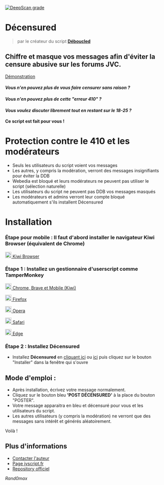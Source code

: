 [![DeepScan grade](https://deepscan.io/api/teams/16229/projects/21256/branches/606353/badge/grade.svg)](https://deepscan.io/dashboard#view=project&tid=16229&pid=21256&bid=606353)

# **Décensured**

> par le créateur du script [**Déboucled**](https://github.com/Rand0max/deboucled#readme)

## Chiffre et masque vos messages afin d'éviter la censure abusive sur les forums JVC.

[Démonstration](https://i.imgur.com/PAuas65.gif)

#### _Vous n'en pouvez plus de vous faire censurer sans raison ?_

#### _Vous n'en pouvez plus de cette "erreur 410" ?_

#### _Vous voulez discuter librement tout en restant sur le 18-25 ?_

**Ce script est fait pour vous !**

# Protection contre le 410 et les modérateurs

- Seuls les utilisateurs du script voient vos messages
- Les autres, y compris la modération, verront des messages insignifiants pour éviter la DDB
- Webedia est bloqué et leurs modérateurs ne peuvent pas utiliser le script (sélection naturelle)
- Les utilisateurs du script ne peuvent pas DDB vos messages masqués
- Les modérateurs et admins verront leur compte bloqué automatiquement s'ils installent Décensured

# Installation

### Étape pour mobile : Il faut d'abord installer le navigateur **Kiwi Browser** (équivalent de Chrome)

<a href="https://play.google.com/store/apps/details?id=com.kiwibrowser.browser" target="_blank"><img src="https://kiwibrowser.com/wp-content/uploads/2019/09/cropped-Favicon-512x512-32x32.png" alt="Chrome" width="20"/> Kiwi Browser</a>

### Étape 1 : Installez un gestionnaire d'userscript comme **TamperMonkey**

<a href="https://chrome.google.com/webstore/detail/tampermonkey/dhdgffkkebhmkfjojejmpbldmpobfkfo?hl=fr" target="_blank"><img src="https://upload.wikimedia.org/wikipedia/commons/e/e1/Google_Chrome_icon_%28February_2022%29.svg" alt="Chrome" width="20"/> Chrome, Brave et Mobile (Kiwi)</a>

<a href="https://addons.mozilla.org/fr/firefox/addon/tampermonkey/" target="_blank"><img src="https://upload.wikimedia.org/wikipedia/commons/a/a0/Firefox_logo%2C_2019.svg" alt="Firefox" width="20"/> Firefox</a>

<a href="https://addons.opera.com/fr/extensions/details/tampermonkey-beta/?display=en/" target="_blank"><img src="https://upload.wikimedia.org/wikipedia/commons/4/49/Opera_2015_icon.svg" alt="Opera" width="20"/> Opera</a>

<a href="https://apps.apple.com/app/apple-store/id1482490089?pt=117945903&ct=tm.net&mt=8/" target="_blank"><img src="https://upload.wikimedia.org/wikipedia/en/7/71/Safari_14_icon.png" alt="Safari" width="20"/> Safari</a>

<a href="https://microsoftedge.microsoft.com/addons/detail/tampermonkey/iikmkjmpaadaobahmlepeloendndfphd/" target="_blank"><img src="https://upload.wikimedia.org/wikipedia/commons/9/98/Microsoft_Edge_logo_%282019%29.svg" alt="Edge" width="20"/> Edge</a>

### Étape 2 : Installez **Décensured**

- Installez **Décensured** en [cliquant ici](https://github.com/Rand0max/decensured/raw/master/decensured.user.js) ou [ici](https://jvscript.fr/script/decensured) puis cliquez sur le bouton "Installer" dans la fenêtre qui s'ouvre

## Mode d'emploi :

- Après installation, écrivez votre message normalement.
- Cliquez sur le bouton bleu **'POST DÉCENSURED'** à la place du bouton "POSTER".
- Votre message apparaitra en bleu et décensuré pour vous et les utilisateurs du script.
- Les autres utilisateurs (y compris la modération) ne verront que des messages sans intérêt et générés aléatoirement.

Voilà !

## Plus d'informations

- [Contacter l'auteur](https://www.jeuxvideo.com/messages-prives/nouveau.php?all_dest=Rand0max)
- [Page jvscript.fr](https://jvscript.fr/script/decensured)
- [Repository officiel](https://github.com/Rand0max/decensured/)

_Rand0max_
